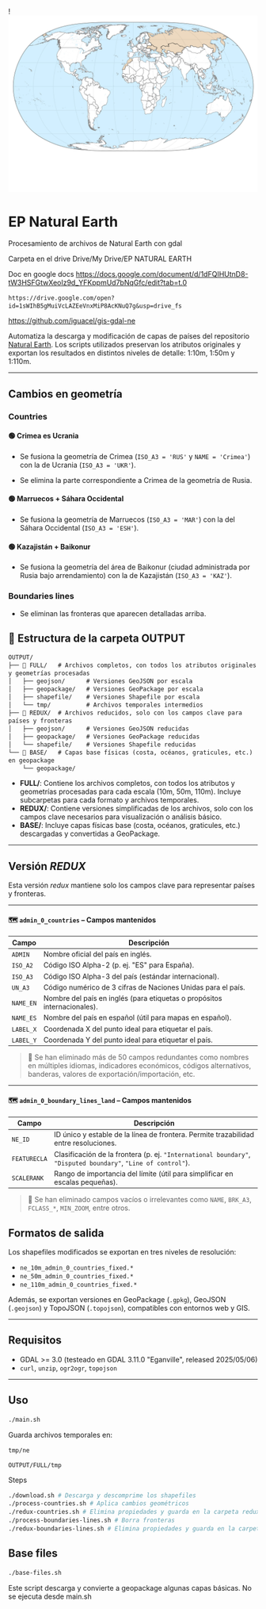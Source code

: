 !![World Natural Earth II](images/World%20Natural%20Earth%20II.jpg)

# EP Natural Earth

Procesamiento de archivos de Natural Earth con gdal

Carpeta en el drive
Drive/My Drive/EP NATURAL EARTH

Doc en google docs
<https://docs.google.com/document/d/1dFQIHUtnD8-tW3HSFGtwXeoIz9d_YFKppmUd7bNqGfc/edit?tab=t.0>

```
https://drive.google.com/open?id=1sWIhB5gMuiVcLAZEeVnxMiP8AcKNuQ7g&usp=drive_fs
```

<https://github.com/iguacel/gis-gdal-ne>

Automatiza la descarga y modificación de capas de países del repositorio [Natural Earth](https://www.naturalearthdata.com/). Los scripts utilizados preservan los atributos originales y exportan los resultados en distintos niveles de detalle: 1:10m, 1:50m y 1:110m.

---

## Cambios en geometría

### Countries

#### 🟢 Crimea es Ucrania

- Se fusiona la geometría de Crimea (`ISO_A3 = 'RUS'` y `NAME = 'Crimea'`) con la de Ucrania (`ISO_A3 = 'UKR'`).

- Se elimina la parte correspondiente a Crimea de la geometría de Rusia.
  
#### 🟢 Marruecos + Sáhara Occidental

- Se fusiona la geometría de Marruecos (`ISO_A3 = 'MAR'`) con la del Sáhara Occidental (`ISO_A3 = 'ESH'`).

#### 🟢 Kazajistán + Baikonur

- Se fusiona la geometría del área de Baikonur (ciudad administrada por Rusia bajo arrendamiento) con la de Kazajistán (`ISO_A3 = 'KAZ'`).

### Boundaries lines

- Se eliminan las fronteras que aparecen detalladas arriba.

## 📁 Estructura de la carpeta OUTPUT

```
OUTPUT/
├── 📁 FULL/   # Archivos completos, con todos los atributos originales y geometrías procesadas
│   ├── geojson/      # Versiones GeoJSON por escala
│   ├── geopackage/   # Versiones GeoPackage por escala
│   ├── shapefile/    # Versiones Shapefile por escala
│   └── tmp/          # Archivos temporales intermedios
├── 📁 REDUX/  # Archivos reducidos, solo con los campos clave para países y fronteras
│   ├── geojson/      # Versiones GeoJSON reducidas
│   ├── geopackage/   # Versiones GeoPackage reducidas
│   └── shapefile/    # Versiones Shapefile reducidas
└── 📁 BASE/   # Capas base físicas (costa, océanos, graticules, etc.) en geopackage
    └── geopackage/   
```

- **FULL/**: Contiene los archivos completos, con todos los atributos y geometrías procesadas para cada escala (10m, 50m, 110m). Incluye subcarpetas para cada formato y archivos temporales.
- **REDUX/**: Contiene versiones simplificadas de los archivos, solo con los campos clave necesarios para visualización o análisis básico.
- **BASE/**: Incluye capas físicas base (costa, océanos, graticules, etc.) descargadas y convertidas a GeoPackage.

------

## Versión *REDUX*

Esta versión *redux* mantiene solo los campos clave para representar países y fronteras.

---

#### 🗺 `admin_0_countries` – Campos mantenidos

| Campo     | Descripción                                                              |
| --------- | ------------------------------------------------------------------------ |
| `ADMIN`   | Nombre oficial del país en inglés.                                       |
| `ISO_A2`  | Código ISO Alpha-2 (p. ej. "ES" para España).                            |
| `ISO_A3`  | Código ISO Alpha-3 del país (estándar internacional).                    |
| `UN_A3`   | Código numérico de 3 cifras de Naciones Unidas para el país.             |
| `NAME_EN` | Nombre del país en inglés (para etiquetas o propósitos internacionales). |
| `NAME_ES` | Nombre del país en español (útil para mapas en español).                 |
| `LABEL_X` | Coordenada X del punto ideal para etiquetar el país.                     |
| `LABEL_Y` | Coordenada Y del punto ideal para etiquetar el país.                     |

> 🔎 Se han eliminado más de 50 campos redundantes como nombres en múltiples idiomas, indicadores económicos, códigos alternativos, banderas, valores de exportación/importación, etc.

---

#### 🗺 `admin_0_boundary_lines_land` – Campos mantenidos

| Campo        | Descripción                                                                                                   |
| ------------ | ------------------------------------------------------------------------------------------------------------- |
| `NE_ID`      | ID único y estable de la línea de frontera. Permite trazabilidad entre resoluciones.                          |
| `FEATURECLA` | Clasificación de la frontera (p. ej. `"International boundary"`, `"Disputed boundary"`, `"Line of control"`). |
| `SCALERANK`  | Rango de importancia del límite (útil para simplificar en escalas pequeñas).                                  |

> 🔎 Se han eliminado campos vacíos o irrelevantes como `NAME`, `BRK_A3`, `FCLASS_*`, `MIN_ZOOM`, entre otros.

## Formatos de salida

Los shapefiles modificados se exportan en tres niveles de resolución:

- `ne_10m_admin_0_countries_fixed.*`
- `ne_50m_admin_0_countries_fixed.*`
- `ne_110m_admin_0_countries_fixed.*`

Además, se exportan versiones en GeoPackage (`.gpkg`), GeoJSON (`.geojson`) y TopoJSON (`.topojson`), compatibles con entornos web y GIS.

---

## Requisitos

- GDAL >= 3.0 (testeado en GDAL 3.11.0 "Eganville", released 2025/05/06)
- `curl`, `unzip`, `ogr2ogr`, `topojson`

---

## Uso

```bash
./main.sh
```

Guarda archivos temporales en:

```
tmp/ne
```

```
OUTPUT/FULL/tmp
```

Steps

```bash
./download.sh # Descarga y descomprime los shapefiles
./process-countries.sh # Aplica cambios geométricos
./redux-countries.sh # Elimina propiedades y guarda en la carpeta redux
./process-boundaries-lines.sh # Borra fronteras
./redux-boundaries-lines.sh # Elimina propiedades y guarda en la carpeta redux
```

## Base files

```bash
./base-files.sh
```

Este script descarga y convierte a geopackage algunas capas básicas. No se ejecuta desde main.sh
